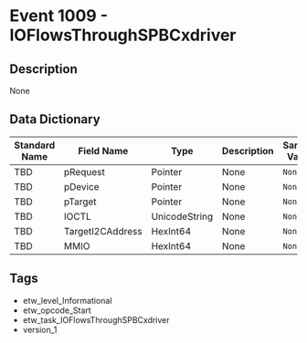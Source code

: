 # Event 1009 - IOFlowsThroughSPBCxdriver

## Description
None

## Data Dictionary
|Standard Name|Field Name|Type|Description|Sample Value|
|---|---|---|---|---|
|TBD|pRequest|Pointer|None|`None`|
|TBD|pDevice|Pointer|None|`None`|
|TBD|pTarget|Pointer|None|`None`|
|TBD|IOCTL|UnicodeString|None|`None`|
|TBD|TargetI2CAddress|HexInt64|None|`None`|
|TBD|MMIO|HexInt64|None|`None`|

## Tags
* etw_level_Informational
* etw_opcode_Start
* etw_task_IOFlowsThroughSPBCxdriver
* version_1
